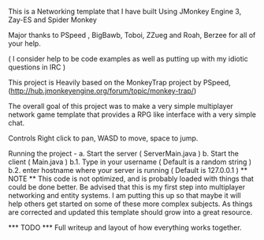 This is a Networking template that I have built Using JMonkey Engine 3, Zay-ES and Spider Monkey

Major thanks to PSpeed , BigBawb, Toboi, ZZueg and Roah, Berzee for all of your help.

( I consider help to be code examples as well as putting up with my idiotic questions in IRC ) 

This project is Heavily based on the MonkeyTrap project by PSpeed, (http://hub.jmonkeyengine.org/forum/topic/monkey-trap/)

The overall goal of this project was to make a very simple multiplayer network game template that provides a RPG like interface with a very simple chat. 

Controls Right click to pan, WASD to move, space to jump.

Running the project - a. Start the server ( ServerMain.java )
                      b. Start the client ( Main.java )
                            b.1. Type in your username ( Default is a random string ) 
                            b.2. enter hostname where your server is running ( Default is 127.0.0.1 )
** NOTE ** 
This code is not optimized, and is probably loaded with things that could be done better. Be advised that this is my first step into multiplayer networking and entity systems. I am putting this up so that maybe it will help others get started on some of these more complex subjects. As things are corrected and updated this template should grow into a great resource.


*** TODO *** 
Full writeup and layout of how everything works together.